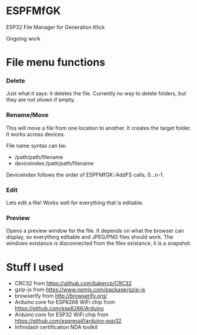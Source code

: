 # ESPFMfGK
ESP32 File Manager for Generation Klick

Ongoing work



# File menu functions

### Delete

Just what it says: it deletes the file. Currently no way to delete folders, but they are not shown if empty.

### Rename/Move

This will move a file from one location to another. It creates the target folder. It works across devices.

File name syntax can be: 

* /path/path/filename 
* deviceindex:/path/path/filename

Deviceindex follows the order of ESPFMfGK::AddFS calls, 0...n-1.

### Edit

Lets edit a file! Works well for everything that is editable.

### Preview

Opens a preview window for the file. It depends on what the browser can display, so everything editable and JPEG/PNG files should work. The windows existance is disconnected from the files existance, it is a snapshot.





# Stuff I used

* CRC32 from https://github.com/bakercp/CRC32
* gzip-js from https://www.npmjs.com/package/gzip-js
* browserify from http://browserify.org/
* Arduino core for ESP8266 WiFi chip from https://github.com/esp8266/Arduino
* Arduino core for ESP32 WiFi chip from https://github.com/espressif/arduino-esp32
* Infinidash certification NDA toolkit
